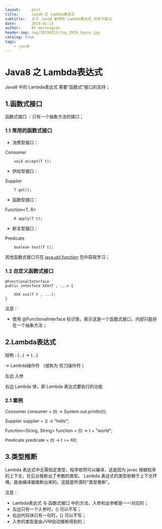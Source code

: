 ```yaml
---
layout:     post
title:      Java8 之 Lambda表达式
subtitle:   关于 Java8 新特性 Lambda表达式 的学习笔记
date:       2019-02-13
author:     BY morningcat
header-img: img/20190213/top_2019_Space.jpg
catalog: true
tags:
    - java8
---
```


# Java8 之 Lambda表达式

Java8 中的 Lambda表达式 需要“函数式”接口的支持；

## 1.函数式接口

函数式接口 ：只有一个抽象方法的接口；

### 1.1 常用的函数式接口

- 消费型接口：

Consumer<T>
```
    void accept(T t);
```


- 供给型接口：

Supplier<T>
```
    T get();
```


- 函数型接口：

Function<T, R>
```
    R apply(T t);
```

- 断言型接口：

Predicate<T>
```
    boolean test(T t);
```

其他函数式接口可在 [java.util.function](https://docs.oracle.com/javase/8/docs/api/) 包中获取学习；

### 1.2 自定义函数式接口

```
@FunctionalInterface
public interface XXX<T , ...> {

    XXX xxx(T t , ...);
}
```

注意：
- 使用 @FunctionalInterface 标识类，表示这是一个函数式接口，内部只能存在一个抽象方法；

## 2.Lambda表达式

结构 : (...) -> {...}

->  Lambda操作符 （或称为 剪刀操作符 ）

左边  入参

右边  Lambda 体，即 Lambda 表达式要执行的功能

### 2.1 案例

Consumer<String> consumer = (t) -> System.out.println(t);

Supplier<String> supplier = () -> "hello";

Function<String, String> function = (t) -> t + "world";

Predicate<Integer> predicate = (t) -> t >= 60;

## 3.类型推断

Lambda 表达式中无需指定类型，程序依然可以编译，这是因为 javac 根据程序的上下文，在后台推断出了参数的类型。 Lambda 表达式的类型依赖于上下文环境，是由编译器推断出来的。这就是所谓的“类型推断”。

注意：
- Lambda表达式 与 函数式接口 中的方法，入参和出参都是一一对应的；
- 左边只有一个入参时，() 可以不写；
- 右边代码块只有一句时，{} 可以不写；
- 入参的类型是由JVM自动推断得到的；
